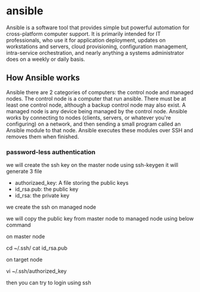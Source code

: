 # ansible

Ansible is a software tool that provides simple but powerful automation for cross-platform computer support. It is primarily intended for IT professionals, who use it for application deployment, updates on workstations and servers, cloud provisioning, configuration management, intra-service orchestration, and nearly anything a systems administrator does on a weekly or daily basis.

## How Ansible works 
Ansible there are 2 categories of computers: the control node and managed nodes. The control node is a computer that run ansible. There must be at least one control node, although a backup control node may also exist. A managed node is any device being managed by the control node.
Ansible works by connecting to nodes (clients, servers, or whatever you're configuring) on a network, and then sending a small program called an Ansible module to that node. Ansible executes these modules over SSH and removes them when finished. 

### password-less authentication 

we will create the ssh key on the master node  using ssh-keygen it will generate 3 file 
 - authorizaed_key: A file storing the public keys
 - id_rsa.pub: the public key 
 - id_rsa: the private key 
 
 we create the ssh on managed node 

we will copy the public key from master node to managed node using below command 

 on master node 

 cd ~/.ssh/
 cat id_rsa.pub

 on target node 

 vi ~/.ssh/authorized_key 

then you can try to login using ssh 
